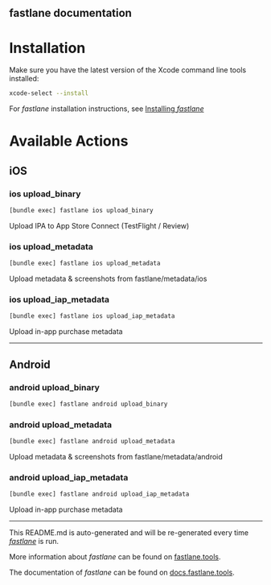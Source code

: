 fastlane documentation
----

# Installation

Make sure you have the latest version of the Xcode command line tools installed:

```sh
xcode-select --install
```

For _fastlane_ installation instructions, see [Installing _fastlane_](https://docs.fastlane.tools/#installing-fastlane)

# Available Actions

## iOS

### ios upload_binary

```sh
[bundle exec] fastlane ios upload_binary
```

Upload IPA to App Store Connect (TestFlight / Review)

### ios upload_metadata

```sh
[bundle exec] fastlane ios upload_metadata
```

Upload metadata & screenshots from fastlane/metadata/ios

### ios upload_iap_metadata

```sh
[bundle exec] fastlane ios upload_iap_metadata
```

Upload in-app purchase metadata

----


## Android

### android upload_binary

```sh
[bundle exec] fastlane android upload_binary
```



### android upload_metadata

```sh
[bundle exec] fastlane android upload_metadata
```

Upload metadata & screenshots from fastlane/metadata/android

### android upload_iap_metadata

```sh
[bundle exec] fastlane android upload_iap_metadata
```

Upload in-app purchase metadata

----

This README.md is auto-generated and will be re-generated every time [_fastlane_](https://fastlane.tools) is run.

More information about _fastlane_ can be found on [fastlane.tools](https://fastlane.tools).

The documentation of _fastlane_ can be found on [docs.fastlane.tools](https://docs.fastlane.tools).
